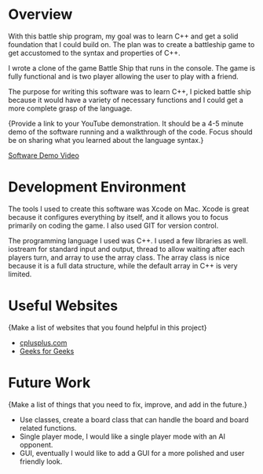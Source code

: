# Overview
With this battle ship program, my goal was to learn C++ and get a solid foundation that I could build on. The plan was to create a battleship game to get accustomed to the syntax and properties of C++.

I wrote a clone of the game Battle Ship that runs in the console. The game is fully functional and is two player allowing the user to play with a friend.


The purpose for writing this software was to learn C++, I picked battle ship because it would have a variety of necessary functions and I could get a more complete grasp of the language.

{Provide a link to your YouTube demonstration. It should be a 4-5 minute demo of the software running and a walkthrough of the code. Focus should be on sharing what you learned about the language syntax.}

[Software Demo Video](https://youtu.be/89sdRUdJPr0)

# Development Environment

The tools I used to create this software was Xcode on Mac. Xcode is great because it configures everything by itself, and it allows you to focus primarily on coding the game. I also used GIT for version control.

The programming language I used was C++. I used a few libraries as well. iostream for standard input and output, thread to allow waiting after each players turn, and array to use the array class. The array class is nice because it is a full data structure, while the default array in C++ is very limited.

# Useful Websites

{Make a list of websites that you found helpful in this project}

- [cplusplus.com](https://cplusplus.com/reference/thread/thread/)
- [Geeks for Geeks](https://www.geeksforgeeks.org/array-class-c/https://www.geeksforgeeks.org/array-class-c/)

# Future Work

{Make a list of things that you need to fix, improve, and add in the future.}

- Use classes, create a board class that can handle the board and board related functions.
- Single player mode, I would like a single player mode with an AI opponent.
- GUI, eventually I would like to add a GUI for a more polished and user friendly look.